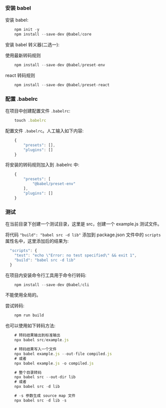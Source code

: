 
### 安装 babel

安装 babel:
```js
    npm init -y
    npm install --save-dev @babel/core
```

安装 babel 转义器(二选一):

使用最新转码规则
```js
    npm install --save-dev @babel/preset-env
```

react 转码规则
```js
    npm install --save-dev @babel/preset-react
```


### 配置 .babelrc

在项目中创建配置文件 `.babelrc`:
```js
    touch .babelrc
```

配置文件 `.babelrc`。人工输入如下内容:
```js
    {
        "presets": [],
        "plugins": []
    }
```

将安装的转码规则加入到 .babelrc 中:
```js
    {
        "presets": [
            "@babel/preset-env"
        ],
        "plugins": []
    }
```


### 测试

在当前目录下创建一个测试目录，这里是 src，创建一个 example.js 测试文件。

将代码 `"build": "babel src -d lib"` 添加到 package.json 文件中的 `scripts` 属性名中，这里添加后的结果为:
```js
  "scripts": {
    "test": "echo \"Error: no test specified\" && exit 1",
    "build": "babel src -d lib"
  }
```

在项目内安装命令行工具用于命令行转码:
```js
    npm install --save-dev @babel/cli
```
不能使用全局的。

尝试转码:
```js
    npm run build
```

也可以使用如下转码方法:
```js
    # 转码结果输出到标准输出
    npx babel src/example.js

    # 转码结果写入一个文件
    npx babel example.js --out-file compiled.js
    # 或者
    npx babel example.js -o compiled.js

    # 整个目录转码
    npx babel src --out-dir lib
    # 或者
    npx babel src -d lib

    # -s 参数生成 source map 文件
    npx babel src -d lib -s
```
